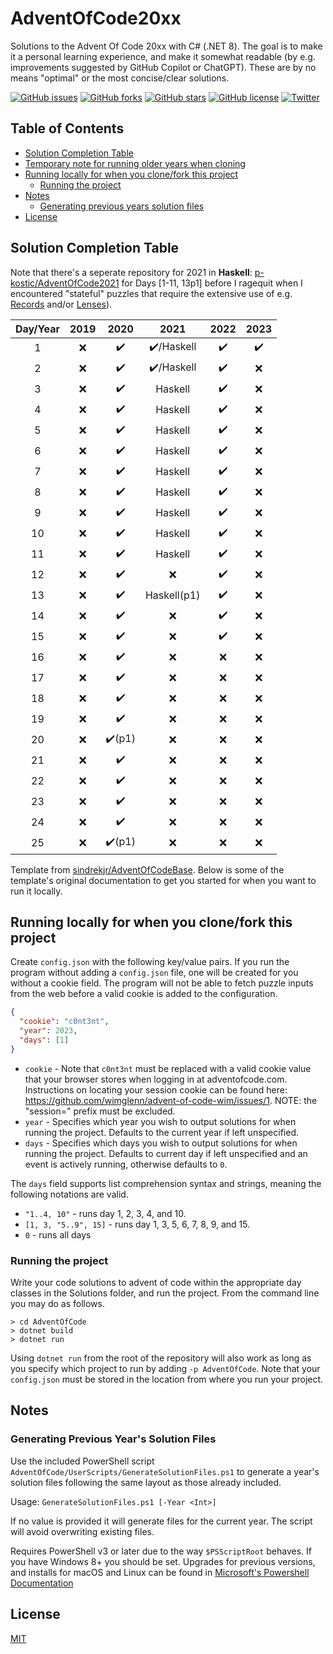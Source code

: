 


# AdventOfCode20xx
Solutions to the Advent Of Code 20xx with C# (.NET 8). The goal is to make it a personal learning experience, and make it somewhat readable (by e.g. improvements suggested by GitHub Copilot or ChatGPT). These are by no means "optimal" or the most concise/clear solutions.

[![GitHub issues](https://img.shields.io/github/issues/p-kostic/AdventOfCode20xx)](https://github.com/p-kostic/AdventOfCode20xx/issues)
[![GitHub forks](https://img.shields.io/github/forks/p-kostic/AdventOfCode20xx)](https://github.com/p-kostic/AdventOfCode20xx/network)
[![GitHub stars](https://img.shields.io/github/stars/p-kostic/AdventOfCode20xx)](https://github.com/p-kostic/AdventOfCode20xx/stargazers)
[![GitHub license](https://img.shields.io/github/license/p-kostic/AdventOfCode20xx)](https://github.com/p-kostic/AdventOfCode20xx/blob/master/LICENSE.md)
[![Twitter](https://img.shields.io/twitter/url?style=social&url=https%3A%2F%2Fgithub.com%2Fp-kostic%2FAdventOfCode20xx)](https://twitter.com/intent/tweet?text=Wow:&url=https%3A%2F%2Fgithub.com%2Fp-kostic%2FAdventOfCode20xx)

## Table of Contents
* [Solution Completion Table](https://github.com/p-kostic/AdventOfCode20xx#solution-completion-table)
* [Temporary note for running older years when cloning](https://github.com/p-kostic/AdventOfCode20xx#temporary-note-for-running-older-years-when-cloning)
* [Running locally for when you clone/fork this project](https://github.com/p-kostic/AdventOfCode20xx#running-locally-for-when-you-clonefork-this-project)
    * [Running the project](https://github.com/p-kostic/AdventOfCode20xx#running-the-project)
* [Notes](https://github.com/p-kostic/AdventOfCode20xx#notes)
    * [Generating previous years solution files](https://github.com/p-kostic/AdventOfCode20xx#generating-previous-years-solution-files)
* [License](https://github.com/p-kostic/AdventOfCode20xx#license)

## Solution Completion Table
Note that there's a seperate repository for 2021 in **Haskell**: [p-kostic/AdventOfCode2021](https://github.com/p-kostic/AdventOfCode2021) for Days [1-11, 13p1] before I ragequit when I encountered "stateful" puzzles that require the extensive use of e.g. [Records](https://en.wikibooks.org/wiki/Haskell/More_on_datatypes) and/or [Lenses](https://www.haskellforall.com/2013/05/program-imperatively-using-haskell.html)).

| Day/Year | 2019 | 2020   | 2021        |  2022  |  2023 |
|:--------:|:----:|:------:|:-----------:|:------:| :----:|
|     1    |  ❌ |  ✔️     |  ✔️/Haskell |   ✔️   |   ✔️   |
|     2    |  ❌ |  ✔️     |  ✔️/Haskell |   ✔️   |   ❌  |
|     3    |  ❌ |  ✔️     |  Haskell    |   ✔️  |   ❌  |
|     4    |  ❌ |  ✔️     |  Haskell    |   ✔️  |   ❌  |
|     5    |  ❌ |  ✔️     |  Haskell    |   ✔️  |   ❌  |
|     6    |  ❌ |  ✔️     |  Haskell    |   ✔️  |   ❌  |
|     7    |  ❌ |  ✔️     |  Haskell    |   ✔️  |   ❌  |
|     8    |  ❌ |  ✔️     |  Haskell    |   ✔️  |    ❌  |
|     9    |  ❌ |  ✔️     |  Haskell    |   ✔️   |   ❌  |
|    10    |  ❌ |  ✔️     |  Haskell    |   ✔️   |   ❌  |
|    11    |  ❌ |  ✔️     |  Haskell    |   ✔️  |   ❌  |
|    12    |  ❌ |  ✔️     |  ❌         |   ✔️  |   ❌  |
|    13    |  ❌ |  ✔️     |  Haskell(p1)|   ✔️  |   ❌  |
|    14    |  ❌ |  ✔️     |  ❌        |   ✔️  |   ❌  |
|    15    |  ❌ |  ✔️     |  ❌        |   ✔️  |   ❌  |
|    16    |  ❌ |  ✔️     |  ❌        |   ❌  |   ❌  |
|    17    |  ❌ |  ✔️     |  ❌        |   ❌  |   ❌  |
|    18    |  ❌ |  ✔️     |  ❌        |   ❌  |   ❌  |
|    19    |  ❌ |  ✔️     |  ❌        |   ❌  |   ❌  |
|    20    |  ❌ |  ✔️(p1) |  ❌        |   ❌  |   ❌  |
|    21    |  ❌ |  ✔️     |  ❌        |   ❌  |   ❌  |
|    22    |  ❌ |  ✔️     |  ❌        |   ❌  |   ❌  |
|    23    |  ❌ |  ✔️     |  ❌        |   ❌  |   ❌  |
|    24    |  ❌ |  ✔️     |  ❌        |   ❌  |   ❌  |
|    25    |  ❌ |  ✔️(p1) |  ❌        |   ❌  |   ❌  |

Template from [sindrekjr/AdventOfCodeBase](https://github.com/sindrekjr/AdventOfCodeBase). Below is some of the template's original documentation to get you started for when you want to run it locally. 

## Running locally for when you clone/fork this project 
Create `config.json` with the following key/value pairs. If you run the program without adding a `config.json` file, one will be created for you without a cookie field. The program will not be able to fetch puzzle inputs from the web before a valid cookie is added to the configuration. 
```json
{
  "cookie": "c0nt3nt",
  "year": 2023,
  "days": [1] 
}
```

*  `cookie` - Note that `c0nt3nt` must be replaced with a valid cookie value that your browser stores when logging in at adventofcode.com. Instructions on locating your session cookie can be found here: https://github.com/wimglenn/advent-of-code-wim/issues/1. NOTE: the "session=" prefix must be excluded. 
*  `year` - Specifies which year you wish to output solutions for when running the project. Defaults to the current year if left unspecified.
*  `days` - Specifies which days you wish to output solutions for when running the project. Defaults to current day if left unspecified and an event is actively running, otherwise defaults to `0`.

The `days` field supports list comprehension syntax and strings, meaning the following notations are valid.
* `"1..4, 10"` - runs day 1, 2, 3, 4, and 10.
* `[1, 3, "5..9", 15]` - runs day 1, 3, 5, 6, 7, 8, 9, and 15.
* `0` - runs all days

### Running the project
Write your code solutions to advent of code within the appropriate day classes in the Solutions folder, and run the project. From the command line you may do as follows.
```
> cd AdventOfCode
> dotnet build
> dotnet run
```
Using `dotnet run` from the root of the repository will also work as long as you specify which project to run by adding `-p AdventOfCode`. Note that your `config.json` must be stored in the location from where you run your project.

## Notes
### Generating Previous Year's Solution Files
Use the included PowerShell script `AdventOfCode/UserScripts/GenerateSolutionFiles.ps1` to generate a year's solution files following the same layout as those already included.

Usage: `GenerateSolutionFiles.ps1 [-Year <Int>]`

If no value is provided it will generate files for the current year. The script will avoid overwriting existing files.  

Requires PowerShell v3 or later due to the way `$PSScriptRoot` behaves. If you have Windows 8+ you should be set. Upgrades for previous versions, and installs for macOS and Linux can be found in [Microsoft's Powershell Documentation](https://docs.microsoft.com/en-us/powershell/scripting/install/installing-powershell?view=powershell-7.1)

## License
[MIT](https://github.com/p-kostic/AdventOfCode20xx/blob/master/LICENSE.md)
